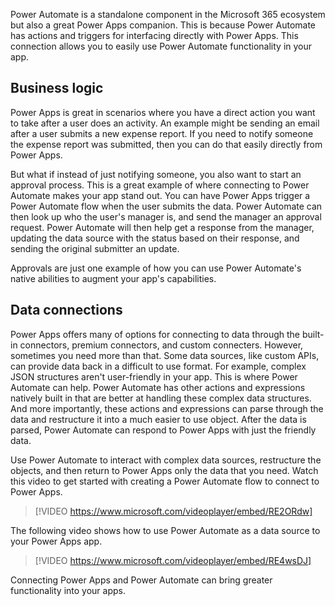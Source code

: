 Power Automate is a standalone component in the Microsoft 365 ecosystem but also a great Power Apps companion. This is because Power Automate has actions and triggers for interfacing directly with Power Apps. This connection allows you to easily use Power Automate functionality in your app.

## Business logic

Power Apps is great in scenarios where you have a direct action you want
to take after a user does an activity. An example might be
sending an email after a user submits a new expense report. If you need
to notify someone the expense report was submitted, then you can do that
easily directly from Power Apps.

But what if instead of just notifying someone, you also want to start an approval process. This is a great example of where connecting to Power Automate makes your app stand out. You can have Power Apps trigger a Power Automate flow when the user submits the data. Power Automate can then look up who the user's manager is, and send the manager an approval request. Power Automate will then help get a response from the manager, updating the data source with the status based on their response, and sending the original submitter an update.

Approvals are just one example of how you can use Power Automate's native abilities to augment your app's capabilities.

## Data connections

Power Apps offers many of options for connecting to data through the built-in connectors, premium connectors, and custom connecters. However, sometimes you need more than that. Some data sources, like custom APIs, can provide data back in a difficult to use format. For example, complex JSON structures aren't user-friendly in your app. This is where Power Automate can help. Power Automate has other actions and expressions natively built in that are better at handling these complex data structures. And more importantly, these actions and expressions can parse through the data and restructure it into a much easier to use object. After the data is parsed, Power Automate can respond to Power Apps with just the friendly data.

Use Power Automate to interact with complex data sources, restructure the objects,
and then return to Power Apps only the data that you need. Watch this video to get started with creating a Power Automate flow to connect to Power Apps.

> [!VIDEO https://www.microsoft.com/videoplayer/embed/RE2ORdw]

The following video shows how to use Power Automate as a data source to your Power Apps app.

> [!VIDEO https://www.microsoft.com/videoplayer/embed/RE4wsDJ]

Connecting Power Apps and Power Automate can bring greater functionality into your apps.

